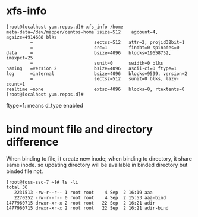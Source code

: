 # xfs-info
```
[root@localhost yum.repos.d]# xfs_info /home
meta-data=/dev/mapper/centos-home isize=512    agcount=4, agsize=4914688 blks
         =                       sectsz=512   attr=2, projid32bit=1
         =                       crc=1        finobt=0 spinodes=0
data     =                       bsize=4096   blocks=19658752, imaxpct=25
         =                       sunit=0      swidth=0 blks
naming   =version 2              bsize=4096   ascii-ci=0 ftype=1
log      =internal               bsize=4096   blocks=9599, version=2
         =                       sectsz=512   sunit=0 blks, lazy-count=1
realtime =none                   extsz=4096   blocks=0, rtextents=0
[root@localhost yum.repos.d]#
```
ftype=1: means d_type enabled

# bind mount file and directory difference
When binding to file, it create new inode; when binding to directory, it share same inode. so updating directory will be available in binded directory but binded file not.
```
[root@foss-ssc-7 ~]# ls -li
total 36
   2231513 -rw-r--r-- 1 root root    4 Sep  2 16:19 aaa
   2270252 -rw-r--r-- 0 root root    4 Sep  2 15:53 aaa-bind
1477960715 drwxr-xr-x 2 root root   22 Sep  2 16:21 adir
1477960715 drwxr-xr-x 2 root root   22 Sep  2 16:21 adir-bind

```
